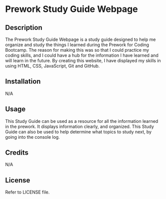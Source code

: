 # Prework Study Guide Webpage

## Description

The Prework Study Guide Webpage is a study guide designed to help me organize and study the things I learned during the Prework for Coding Bootcamp. The reason for making this was so that I could practice my coding skills, and I could have a hub for the information I have learned and will learn in the future. By creating this website, I have displayed my skills in using HTML, CSS, JavaScript, Git and GitHub.

## Installation

N/A

## Usage

This Study Guide can be used as a resource for all the information learned in the prework. It displays information clearly, and organized. This Study Guide can also be used to help determine what topics to study next, by going into the console log. 

## Credits

N/A

## License

Refer to LICENSE file.
